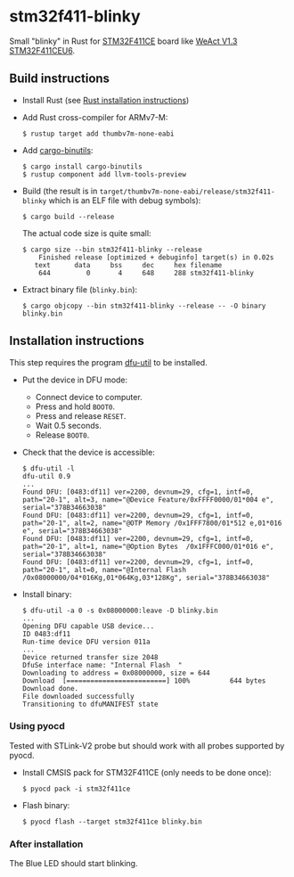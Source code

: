 # stm32f411-blinky

Small "blinky" in Rust for [STM32F411CE](https://www.st.com/en/microcontrollers-microprocessors/stm32f411ce.html) board
like [WeAct V1.3 STM32F411CEU6](https://github.com/mcauser/WEACT_F411CEU6).

## Build instructions

- Install Rust (see [Rust installation instructions](https://www.rust-lang.org/tools/install))

- Add Rust cross-compiler for ARMv7-M:
  ```
  $ rustup target add thumbv7m-none-eabi
  ```

- Add [cargo-binutils](https://github.com/rust-embedded/cargo-binutils):
  ```
  $ cargo install cargo-binutils
  $ rustup component add llvm-tools-preview
  ```

- Build (the result is in `target/thumbv7m-none-eabi/release/stm32f411-blinky` which is an ELF file with debug symbols):
  ```
  $ cargo build --release
  ```

  The actual code size is quite small:
  ```
  $ cargo size --bin stm32f411-blinky --release
      Finished release [optimized + debuginfo] target(s) in 0.02s
     text	   data	    bss	    dec	    hex	filename
      644	      0	      4	    648	    288	stm32f411-blinky
  ```

- Extract binary file (`blinky.bin`):
  ```
  $ cargo objcopy --bin stm32f411-blinky --release -- -O binary blinky.bin
  ```

## Installation instructions

This step requires the program [dfu-util](http://dfu-util.sourceforge.net/) to be installed.

- Put the device in DFU mode:
  - Connect device to computer.
  - Press and hold `BOOT0`.
  - Press and release `RESET`.
  - Wait 0.5 seconds.
  - Release `BOOT0`.

- Check that the device is accessible:
  ```
  $ dfu-util -l
  dfu-util 0.9
  ...
  Found DFU: [0483:df11] ver=2200, devnum=29, cfg=1, intf=0, path="20-1", alt=3, name="@Device Feature/0xFFFF0000/01*004 e", serial="378B34663038"
  Found DFU: [0483:df11] ver=2200, devnum=29, cfg=1, intf=0, path="20-1", alt=2, name="@OTP Memory /0x1FFF7800/01*512 e,01*016 e", serial="378B34663038"
  Found DFU: [0483:df11] ver=2200, devnum=29, cfg=1, intf=0, path="20-1", alt=1, name="@Option Bytes  /0x1FFFC000/01*016 e", serial="378B34663038"
  Found DFU: [0483:df11] ver=2200, devnum=29, cfg=1, intf=0, path="20-1", alt=0, name="@Internal Flash  /0x08000000/04*016Kg,01*064Kg,03*128Kg", serial="378B34663038"
  ```

- Install binary:
  ```
  $ dfu-util -a 0 -s 0x08000000:leave -D blinky.bin
  ...
  Opening DFU capable USB device...
  ID 0483:df11
  Run-time device DFU version 011a
  ...
  Device returned transfer size 2048
  DfuSe interface name: "Internal Flash  "
  Downloading to address = 0x08000000, size = 644
  Download	[=========================] 100%          644 bytes
  Download done.
  File downloaded successfully
  Transitioning to dfuMANIFEST state
  ```

### Using pyocd

Tested with STLink-V2 probe but should work with all probes supported by pyocd.

- Install CMSIS pack for STM32F411CE (only needs to be done once):
  ```
  $ pyocd pack -i stm32f411ce
  ```

- Flash binary:
  ```
  $ pyocd flash --target stm32f411ce blinky.bin
  ```

### After installation

The Blue LED should start blinking.

